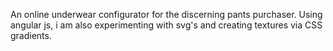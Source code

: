 An online underwear configurator for the discerning pants purchaser.  Using angular js, i am also experimenting with svg's and creating textures via CSS gradients.
